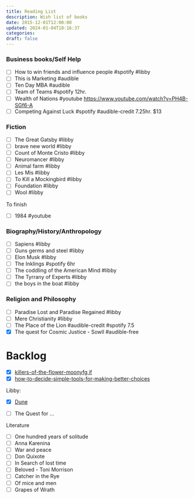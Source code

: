 ```yaml
---
title: Reading List
description: Wish list of books
date: 2015-12-01T12:00:00
updated: 2024-01-04T10:16:37
categories: 
draft: false
---
```

### Business books/Self Help
- [ ] How to win friends and influence people #spotify #libby 
- [ ] This is Marketing #audible
- [ ] Ten Day MBA #audible 
- [ ] Team of Teams #spotify 12hr.
- [ ] Wealth of Nations #youtube https://www.youtube.com/watch?v=PH4B-SGf6-A
- [ ] Competing Against Luck #spotify #audible-credit 7.25hr. $13

### Fiction
- [ ] The Great Gatsby #libby 
- [ ] brave new world #libby
- [ ] Count of Monte Cristo #libby
- [ ] Neuromancer #libby 
- [ ] Animal farm #libby 
- [ ] Les Mis #libby 
- [ ] To Kill a Mockingbird #libby 
- [ ] Foundation #libby 
- [ ] Wool #libby 

To finish

- [ ] 1984 #youtube

### Biography/History/Anthropology
- [ ] Sapiens #libby
- [ ] Guns germs and steel #libby 
- [ ] Elon Musk #libby 
- [ ] The Inklings #spotify 6hr
- [ ] The coddling of the American Mind #libby 
- [ ] The Tyrrany of Experts #libby 
- [ ] the boys in the boat #libby 

### Religion and Philosophy
- [ ] Paradise Lost and Paradise Regained #libby 
- [ ] Mere Christianity #libby 
- [ ] The Place of the Lion #audible-credit #spotify 7.5
- [x] The quest for Cosmic Justice - Sowll #audible-free

# Backlog

- [x] [killers-of-the-flower-moonyfg if](book-review/killers-of-the-flower-moonyfg%20if.md)
- [x] [how-to-decide-simple-tools-for-making-better-choices](book-review/how-to-decide-simple-tools-for-making-better-choices.md)

Libby:

- [x] [Dune](dune.md)

- [ ] The Quest for ...

Literature

- [ ] One hundred years of solitude
- [ ] Anna Karenina
- [ ] War and peace
- [ ] Don Quixote
- [ ] In Search of lost time
- [ ] Beloved - Toni Morrison
- [ ] Catcher in the Rye
- [ ] Of mice and men
- [ ] Grapes of Wrath
